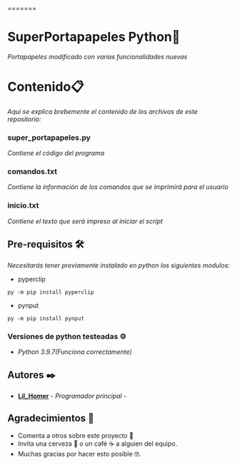 
=======
# SuperPortapapeles Python🚀

_Portapapeles modificado con varias funcionalidades nuevas_

# Contenido📋

_Aquí se explica brebemente el contenido de los archivos de este repositorio:_

### super_portapapeles.py
  _Contiene el código del programa_
### comandos.txt
  _Contiene la información de los comandos que se imprimirá para el usuario_
### inicio.txt
  _Contiene el texto que será impreso al iniciar el script_

## Pre-requisitos 🛠️

_Necesitarás tener previamente instalado en python los siguientes modulos:_

* pyperclip
```
py -m pip install pyperclip
```
* pynput
```
py -m pip install pynput
```

### Versiones de python testeadas ⚙️
* _Python 3.9.7(Funciona correctamente)_
## Autores ✒️

* [**Lil_Homer**](https://github.com/Lil-Homer) - *Programador principal* -

## Agradecimientos 🎁

* Comenta a otros sobre este proyecto 📢
* Invita una cerveza 🍺 o un café ☕ a alguien del equipo. 
* Muchas gracias por hacer esto posible 🤓.
